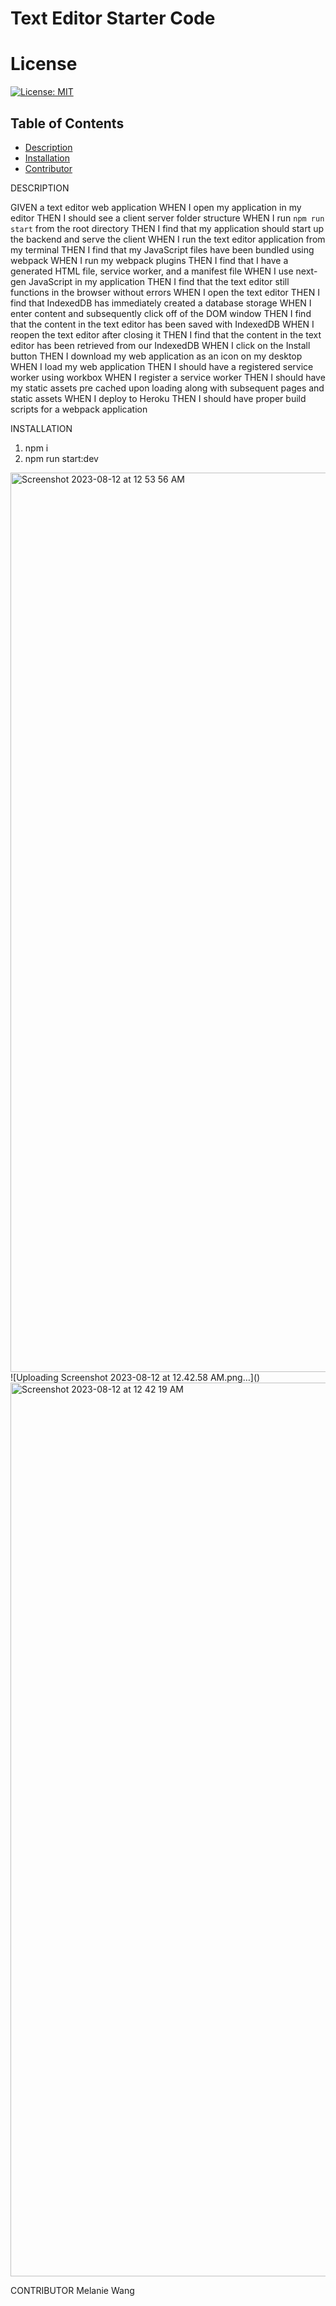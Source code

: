# Text Editor Starter Code

# License
[![License: MIT](https://img.shields.io/badge/License-MIT-yellow.svg)](https://opensource.org/licenses/MIT)

## Table of Contents

- [Description](#description)
- [Installation](#installations)
- [Contributor](#contributor)


DESCRIPTION 

GIVEN a text editor web application
WHEN I open my application in my editor
THEN I should see a client server folder structure
WHEN I run `npm run start` from the root directory
THEN I find that my application should start up the backend and serve the client
WHEN I run the text editor application from my terminal
THEN I find that my JavaScript files have been bundled using webpack
WHEN I run my webpack plugins
THEN I find that I have a generated HTML file, service worker, and a manifest file
WHEN I use next-gen JavaScript in my application
THEN I find that the text editor still functions in the browser without errors
WHEN I open the text editor
THEN I find that IndexedDB has immediately created a database storage
WHEN I enter content and subsequently click off of the DOM window
THEN I find that the content in the text editor has been saved with IndexedDB
WHEN I reopen the text editor after closing it
THEN I find that the content in the text editor has been retrieved from our IndexedDB
WHEN I click on the Install button
THEN I download my web application as an icon on my desktop
WHEN I load my web application
THEN I should have a registered service worker using workbox
WHEN I register a service worker
THEN I should have my static assets pre cached upon loading along with subsequent pages and static assets
WHEN I deploy to Heroku
THEN I should have proper build scripts for a webpack application



INSTALLATION
1. npm i
2. npm run start:dev

<img width="1439" alt="Screenshot 2023-08-12 at 12 53 56 AM" src="https://github.com/melwang1/thepwaeditor/assets/126200765/5f14a626-fcc6-4c9b-ab4e-16ed2545d785">
![Uploading Screenshot 2023-08-12 at 12.42.58 AM.png…]()
<img width="1430" alt="Screenshot 2023-08-12 at 12 42 19 AM" src="https://github.com/melwang1/thepwaeditor/assets/126200765/751f7dbf-e1ae-4fc4-83d7-2011951aa1ff">

CONTRIBUTOR
Melanie Wang
